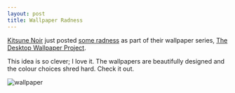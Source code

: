 ```yaml
---
layout: post
title: Wallpaper Radness
---
```


[Kitsune Noir](http://kitsunenoir.com) just posted [some radness](http://kitsunenoir.com/2010/08/13/the-desktop-wallpaper-project-featuring-pavel-fuksa/) as part of their wallpaper series, [The Desktop Wallpaper Project](http://kitsunenoir.com/category/the-desktop-wallpaper-project/). 

This idea is so clever; I love it. The wallpapers are beautifully designed and the colour choices shred hard. Check it out.

![wallpaper](http://kitsunenoir.com/dwpimages/pavel-fuksa-1-blog-1.jpg)
